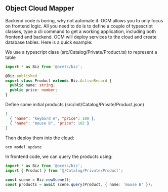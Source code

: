 ## Object Cloud Mapper

Backend code is boring, why not automate it. OCM allows you to only focus on frontend logic. All you need to do is to define a couple of typescript classes, type a cli command to get a working application, including both frontend and backend. OCM will deploy services to the cloud and create database tables. Here is a quick example:

We use a typescript class (src/Catalog/Private/Product.ts) to represent a table

```ts
import * as Biz from '@ocmts/biz';

@Biz.published
export class Product extends Biz.ActiveRecord {
  public name: string;
  public price: number;
}
```

Define some initial products (src/init/Catalog/Private/Product.json)

```json
[
  { "name": "keybord A", "price": 100 },
  { "name": "mouse B", "price": 102 }
]
```

Then deploy them into the cloud:

```sh
ocm model update
```

In frontend code, we can query the products using:

```ts
import * as Biz from '@ocmts/biz';
import { Product } from '@/Catalog/Private/Product';

const scene = Biz.newScene();
const products = await scene.query(Product, { name: 'mouse B' });
```
